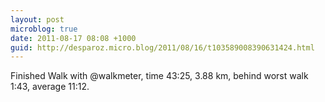 ```yaml
---
layout: post
microblog: true
date: 2011-08-17 08:08 +1000
guid: http://desparoz.micro.blog/2011/08/16/t103589008390631424.html
---
```

Finished Walk with @walkmeter, time 43:25, 3.88 km, behind worst walk 1:43, average 11:12.
